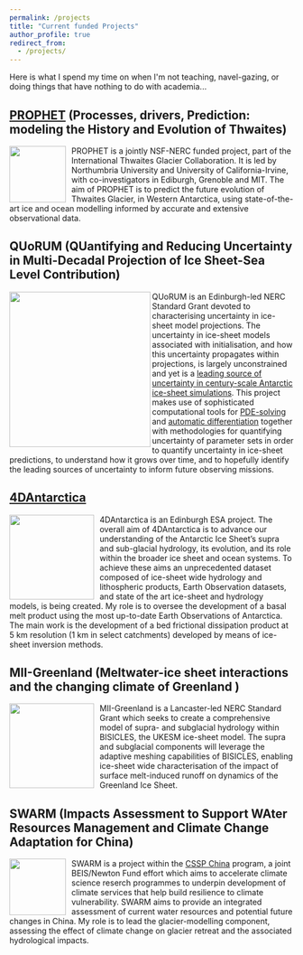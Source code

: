 ```yaml
---
permalink: /projects
title: "Current funded Projects"
author_profile: true
redirect_from: 
  - /projects/
---
```



Here is what I spend my time on when I'm not teaching, navel-gazing, or doing things that have nothing to do with academia...

## [PROPHET](https://thwaitesglacier.org/projects/prophet) (Processes, drivers, Prediction: modeling the History and Evolution of Thwaites)

<img style="float:left; padding-right:10px"  width="100" height="100" src="https://dngoldberg.github.io/files/proj_images/Thwaites_PROPHET.jpg">

PROPHET is a jointly NSF-NERC funded project, part of the International Thwaites Glacier Collaboration. It is led by Northumbria University and University of California-Irvine, with co-investigators in Ediburgh, Grenoble and MIT. The aim of PROPHET is to predict the future evolution of Thwaites Glacier, in Western Antarctica, using state-of-the-art ice and ocean modelling informed by accurate and extensive observational data.



## QUoRUM (QUantifying and Reducing Uncertainty in Multi-Decadal Projection of Ice Sheet-Sea Level Contribution)

<img align="left" width="250" height="275" src="https://dngoldberg.github.io/files/proj_images/quorumpic.png">

QUoRUM is an Edinburgh-led NERC Standard Grant devoted to characterising uncertainty in ice-sheet model projections. The uncertainty in ice-sheet models associated with initialisation, and how this uncertainty propagates within projections, is largely unconstrained and yet is a [leading source of uncertainty in century-scale Antarctic ice-sheet simulations](https://www.the-cryosphere.net/13/1441/2019/). This project makes use of sophisticated computational tools for [PDE-solving](https://fenicsproject.org) and [automatic differentiation](https://github.com/jrmaddison/tlm_adjoint) together with methodologies for quantifying uncertainty of parameter sets in order to quantify uncertainty in ice-sheet predictions, to understand how it grows over time, and to hopefully identify the leading sources of uncertainty to inform future observing missions.



## [4DAntarctica](http://4d-antarctica.org/)

<img style="float:left; padding-right:10px"  width="150" height="150" src="https://dngoldberg.github.io/files/proj_images/4dant.png">

4DAntarctica is an Edinburgh ESA project. The overall aim of 4DAntarctica is to advance our understanding of the Antarctic Ice Sheet’s supra and sub-glacial hydrology, its evolution, and its role within the broader ice sheet and ocean systems. To achieve these aims an unprecedented dataset composed of ice-sheet wide hydrology and lithospheric products, Earth Observation datasets, and state of the art ice-sheet and hydrology models, is being created. My role is to oversee the development of a basal melt product using the most up-to-date Earth Observations of Antarctica. The main work is the development of a bed frictional dissipation product at 5 km resolution (1 km in select catchments) developed by means of ice-sheet inversion methods.


## MII-Greenland (Meltwater-ice sheet interactions and the changing climate of Greenland )

<img style="float:left; padding-right:10px"  width="150" height="150" src="https://dngoldberg.github.io/files/proj_images/mouline.jpg">

MII-Greenland is a Lancaster-led NERC Standard Grant which seeks to create a comprehensive model of supra- and subglacial hydrology within BISICLES, the UKESM ice-sheet model. The supra and subglacial components will leverage the adaptive meshing capabilities of BISICLES, enabling ice-sheet wide characterisation of the impact of surface melt-induced runoff on dynamics of the Greenland Ice Sheet.


## SWARM (Impacts Assessment to Support WAter Resources Management and Climate Change Adaptation for China)

<img style="float:left; padding-right:10px"  width="100" height="100" src="https://dngoldberg.github.io/files/proj_images/oggm.png">

SWARM is a project within the [CSSP China](https://www.metoffice.gov.uk/research/approach/collaboration/newton/cssp-china/index) program, a joint BEIS/Newton Fund effort which aims to accelerate climate science reserch programmes to underpin development of climate services that help build resilience to climate vulnerability. SWARM aims to provide an integrated assessment of current water resources and potential future changes in China. My role is to lead the glacier-modelling component, assessing the effect of climate change on glacier retreat and the associated hydrological impacts.

